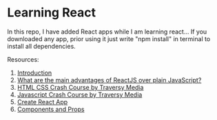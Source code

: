 # Learning React

In this repo, I have added React apps while I am learning react...
If you downloaded any app, prior using it just write "npm install" in terminal to install all dependencies.

Resources:
1. [Introduction](https://www.javatpoint.com/react-introduction#:~:text=%E2%86%92%20%E2%86%90%20prev-,React%20Introduction,a%20software%20engineer%20at%20Facebook.)
2. [What are the main advantages of ReactJS over plain JavaScript?](https://www.quora.com/What-are-the-main-advantages-of-ReactJS-over-plain-JavaScript)
3. [HTML CSS Crash Course by Traversy Media](https://www.youtube.com/watch?v=UB1O30fR-EE&list=PLillGF-RfqbZTASqIqdvm1R5mLrQq79CU)
4. [Javascript Crash Course by Traversy Media](https://www.youtube.com/watch?v=hdI2bqOjy3c&list=PLillGF-RfqbbnEGy3ROiLWk7JMCuSyQtX)
5. [Create React App](https://github.com/facebook/create-react-app)
6. [Components and Props](https://reactjs.org/docs/components-and-props.html)